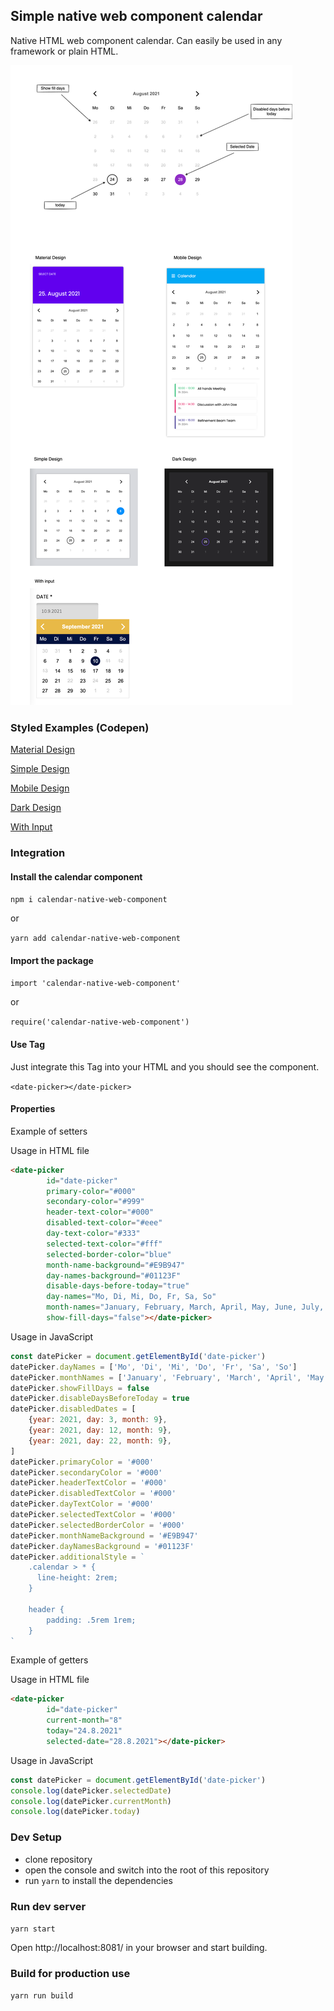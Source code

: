 ## Simple native web component calendar

Native HTML web component calendar. Can easily be used in any framework or plain HTML.

![calendar explained](https://raw.githubusercontent.com/pguso/calendar-web-component/main/images/calendar.png)

### Styled Examples (Codepen)

[Material Design](https://codepen.io/pguso/pen/mdwyWMJ)

[Simple Design](https://codepen.io/pguso/pen/vYZEJJY)

[Mobile Design](https://codepen.io/pguso/pen/VwWYzdw)

[Dark Design](https://codepen.io/pguso/pen/YzQPrdr)

[With Input](https://codepen.io/pguso/pen/rNwVOdW)

### Integration

#### Install the calendar component

```npm i calendar-native-web-component```

or

```yarn add calendar-native-web-component```

#### Import the package

```import 'calendar-native-web-component'```

or

```require('calendar-native-web-component')```

#### Use Tag

Just integrate this Tag into your HTML and you should see the component.

```<date-picker></date-picker>```

#### Properties

Example of setters

Usage in HTML file
```html
<date-picker
        id="date-picker"
        primary-color="#000"
        secondary-color="#999"
        header-text-color="#000"
        disabled-text-color="#eee"
        day-text-color="#333"
        selected-text-color="#fff"
        selected-border-color="blue"
        month-name-background="#E9B947"
        day-names-background="#01123F"
        disable-days-before-today="true"
        day-names="Mo, Di, Mi, Do, Fr, Sa, So"
        month-names="January, February, March, April, May, June, July, August, September, October, November, December"
        show-fill-days="false"></date-picker>
```

Usage in JavaScript
```javascript
const datePicker = document.getElementById('date-picker')
datePicker.dayNames = ['Mo', 'Di', 'Mi', 'Do', 'Fr', 'Sa', 'So']
datePicker.monthNames = ['January', 'February', 'March', 'April', 'May', 'June', 'July', 'August', 'September', 'October', 'November', 'December']
datePicker.showFillDays = false
datePicker.disableDaysBeforeToday = true
datePicker.disabledDates = [
    {year: 2021, day: 3, month: 9},
    {year: 2021, day: 12, month: 9},
    {year: 2021, day: 22, month: 9},
]
datePicker.primaryColor = '#000'
datePicker.secondaryColor = '#000'
datePicker.headerTextColor = '#000'
datePicker.disabledTextColor = '#000'
datePicker.dayTextColor = '#000'
datePicker.selectedTextColor = '#000'
datePicker.selectedBorderColor = '#000'
datePicker.monthNameBackground = '#E9B947'
datePicker.dayNamesBackground = '#01123F'
datePicker.additionalStyle = `
    .calendar > * {
      line-height: 2rem;
    }
    
    header {
        padding: .5rem 1rem;
    }
`
```

Example of getters

Usage in HTML file
```html
<date-picker
        id="date-picker"
        current-month="8"
        today="24.8.2021"
        selected-date="28.8.2021"></date-picker>
```

Usage in JavaScript
```javascript
const datePicker = document.getElementById('date-picker')
console.log(datePicker.selectedDate)
console.log(datePicker.currentMonth)
console.log(datePicker.today)
```

### Dev Setup

- clone repository
- open the console and switch into the root of this repository
- run `yarn` to install the dependencies

### Run dev server

``` yarn start ```

Open http://localhost:8081/ in your browser and start building.

### Build for production use

``` yarn run build ```
